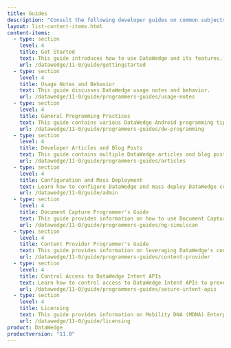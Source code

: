 ```yaml
---
title: Guides
description: "Consult the following developer guides on common subjects and usage of DataWedge features and APIs."
layout: list-content-items.html
content-items:
  - type: section
    level: 4
    title: Get Started
    text: This guide introduces how to use DataWedge and its features.
    url: /datawedge/11-0/guide/gettingstarted
  - type: section
    level: 4
    title: Usage Notes and Behavior
    text: This guide discusses DataWedge usage notes and behavior.
    url: /datawedge/11-0/guide/programmers-guides/usage-notes
  - type: section
    level: 4
    title: General Programming Practices
    text: This guide contains various DataWedge Android programming tips and best practices.
    url: /datawedge/11-0/guide/programmers-guides/dw-programming
  - type: section
    level: 4
    title: Developer Articles and Blog Posts
    text: This guide contains multiple DataWedge articles and blog posts related to application development.
    url: /datawedge/11-0/guide/programmers-guides/articles
  - type: section
    level: 4
    title: Configuration and Mass Deployment
    text: Learn how to configure DataWedge and mass deploy DataWedge configurations.
    url: /datawedge/11-0/guide/admin
  - type: section
    level: 4
    title: Document Capture Programmer's Guide
    text: This guide provides information on how to use Document Capture to retrieve and process data from a scanned form based on a template.
    url: /datawedge/11-0/guide/programmers-guides/ng-simulscan
  - type: section
    level: 4
    title: Content Provider Programmer's Guide
    text: This guide provides information on leveraging DataWedge's content provider to retrieve scanned data from large files.
    url: /datawedge/11-0/guide/programmers-guides/content-provider
  - type: section
    level: 4
    title: Control Access to DataWedge Intent APIs
    text: Learn how to control access to DataWedge Intent APIs to prevent unauthorized use of the APIs.
    url: /datawedge/11-0/guide/programmers-guides/secure-intent-apis
  - type: section
    level: 4
    title: Licensing
    text: This guide provides information on Mobility DNA (MDNA) Enterprise license required on Zebra Professional-series devices.
    url: /datawedge/11-0/guide/licensing
product: DataWedge
productversion: "11.0"
---
```


